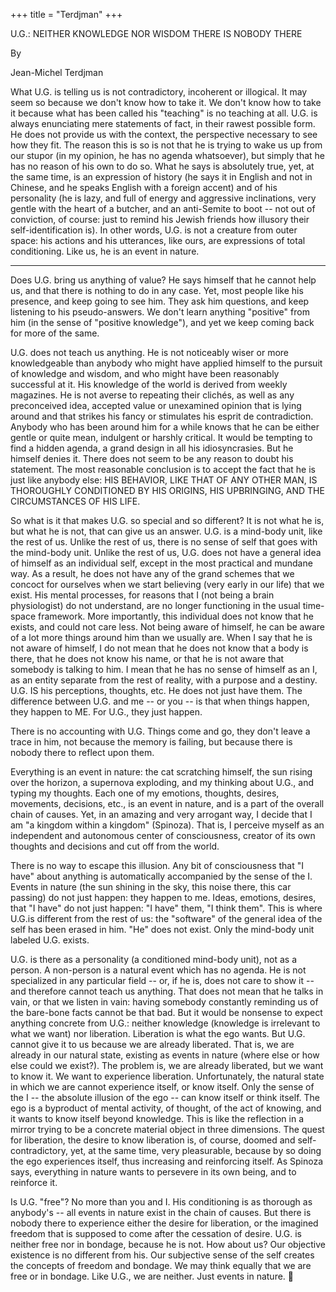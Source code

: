 +++
title = "Terdjman"
+++

U.G.: NEITHER KNOWLEDGE NOR WISDOM
THERE IS NOBODY THERE

By

Jean-Michel Terdjman

What U.G. is telling us is not contradictory, incoherent or illogical. It may seem so because we don't know how to take it. We don't know how to take it because what has been called his "teaching" is no teaching at all. U.G. is always enunciating mere statements of fact, in their rawest possible form. He does not provide us with the context, the perspective necessary to see how they fit. The reason this is so is not that he is trying to wake us up from our stupor (in my opinion, he has no agenda whatsoever), but simply that he has no reason of his own to do so. What he says is absolutely true, yet, at the same time, is an expression of history (he says it in English and not in Chinese, and he speaks English with a foreign accent) and of his personality (he is lazy, and full of energy and aggressive inclinations, very gentle with the heart of a butcher, and an anti-Semite to boot -- not out of conviction, of course: just to remind his Jewish friends how illusory their self-identification is). In other words, U.G. is not a creature from outer space: his actions and his utterances, like ours, are expressions of total conditioning. Like us, he is an event in nature.

* * *

Does U.G. bring us anything of value? He says himself that he cannot help us, and that there is nothing to do in any case. Yet, most people like his presence, and keep going to see him. They ask him questions, and keep listening to his pseudo-answers. We don't learn anything "positive" from him (in the sense of "positive knowledge"), and yet we keep coming back for more of the same.

U.G. does not teach us anything. He is not noticeably wiser or more knowledgeable than anybody who might have applied himself to the pursuit of knowledge and wisdom, and who might have been reasonably successful at it. His knowledge of the world is derived from weekly magazines. He is not averse to repeating their clichés, as well as any preconceived idea, accepted value or unexamined opinion that is lying around and that strikes his fancy or stimulates his esprit de contradiction. Anybody who has been around him for a while knows that he can be either gentle or quite mean, indulgent or harshly critical. It would be tempting to find a hidden agenda, a grand design in all his idiosyncrasies. But he himself denies it. There does not seem to be any reason to doubt his statement. The most reasonable conclusion is to accept the fact that he is just like anybody else: HIS BEHAVIOR, LIKE THAT OF ANY OTHER MAN, IS THOROUGHLY CONDITIONED BY HIS ORIGINS, HIS UPBRINGING, AND THE CIRCUMSTANCES OF HIS LIFE.

So what is it that makes U.G. so special and so different? It is not what he is, but what he is not, that can give us an answer. U.G. is a mind-body unit, like the rest of us. Unlike the rest of us, there is no sense of self that goes with the mind-body unit. Unlike the rest of us, U.G. does not have a general idea of himself as an individual self, except in the most practical and mundane way. As a result, he does not have any of the grand schemes that we concoct for ourselves when we start believing (very early in our life) that we exist. His mental processes, for reasons that I (not being a brain physiologist) do not understand, are no longer functioning in the usual time-space framework. More importantly, this individual does not know that he exists, and could not care less. Not being aware of himself, he can be aware of a lot more things around him than we usually are. When I say that he is not aware of himself, I do not mean that he does not know that a body is there, that he does not know his name, or that he is not aware that somebody is talking to him. I mean that he has no sense of himself as an I, as an entity separate from the rest of reality, with a purpose and a destiny. U.G. IS his perceptions, thoughts, etc. He does not just have them. The difference between U.G. and me -- or you -- is that when things happen, they happen to ME. For U.G., they just happen.

There is no accounting with U.G. Things come and go, they don't leave a trace in him, not because the memory is failing, but because there is nobody there to reflect upon them.

Everything is an event in nature: the cat scratching himself, the sun rising over the horizon, a supernova exploding, and my thinking about U.G., and typing my thoughts. Each one of my emotions, thoughts, desires, movements, decisions, etc., is an event in nature, and is a part of the overall chain of causes. Yet, in an amazing and very arrogant way, I decide that I am "a kingdom within a kingdom" (Spinoza). That is, I perceive myself as an independent and autonomous center of consciousness, creator of its own thoughts and decisions and cut off from the world.

There is no way to escape this illusion. Any bit of consciousness that "I have" about anything is automatically accompanied by the sense of the I. Events in nature (the sun shining in the sky, this noise there, this car passing) do not just happen: they happen to me. Ideas, emotions, desires, that "I have" do not just happen: "I have" them, "I think them". This is where U.G.is different from the rest of us: the "software" of the general idea of the self has been erased in him. "He" does not exist. Only the mind-body unit labeled U.G. exists.

U.G. is there as a personality (a conditioned mind-body unit), not as a person. A non-person is a natural event which has no agenda. He is not specialized in any particular field -- or, if he is, does not care to show it -- and therefore cannot teach us anything. That does not mean that he talks in vain, or that we listen in vain: having somebody constantly reminding us of the bare-bone facts cannot be that bad. But it would be nonsense to expect anything concrete from U.G.: neither knowledge (knowledge is irrelevant to what we want) nor liberation. Liberation is what the ego wants. But U.G. cannot give it to us because we are already liberated. That is, we are already in our natural state, existing as events in nature (where else or how else could we exist?). The problem is, we are already liberated, but we want to know it. We want to experience liberation. Unfortunately, the natural state in which we are cannot experience itself, or know itself. Only the sense of the I -- the absolute illusion of the ego -- can know itself or think itself. The ego is a byproduct of mental activity, of thought, of the act of knowing, and it wants to know itself beyond knowledge. This is like the reflection in a mirror trying to be a concrete material object in three dimensions. The quest for liberation, the desire to know liberation is, of course, doomed and self-contradictory, yet, at the same time, very pleasurable, because by so doing the ego experiences itself, thus increasing and reinforcing itself. As Spinoza says, everything in nature wants to persevere in its own being, and to reinforce it.

Is U.G. "free"? No more than you and I. His conditioning is as thorough as anybody's -- all events in nature exist in the chain of causes. But there is nobody there to experience either the desire for liberation, or the imagined freedom that is supposed to come after the cessation of desire. U.G. is neither free nor in bondage, because he is not. How about us? Our objective existence is no different from his. Our subjective sense of the self creates the concepts of freedom and bondage. We may think equally that we are free or in bondage. Like U.G., we are neither. Just events in nature.


